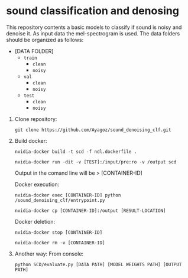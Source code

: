 # sound classification and denosing
This repository contents a basic models to classify if sound is noisy and denoise it.
As input data the mel-spectrogram is used. 
The data folders should be organized as follows:

* [DATA FOLDER]
    * `train`
        * `clean`
        * `noisy`
    * `val`
        * `clean`
        * `noisy`
    * `test`
        * `clean`
        * `noisy`

1. Clone repository:

    `git clone https://github.com/Ayagoz/sound_denoising_clf.git`

2. Build docker:

    `nvidia-docker build -t scd -f ndl.dockerfile .`

    `nvidia-docker run -dit -v [TEST]:/input/pre:ro -v /output scd`

    Output in the comand line will be > [CONTAINER-ID]

    Docker execution:

    `nvidia-docker exec [CONTAINER-ID] python /sound_denoising_clf/entrypoint.py`

    `nvidia-docker cp [CONTAINER-ID]:/output [RESULT-LOCATION]`

    Docker deletion:

    `nvidia-docker stop [CONTAINER-ID]`

    `nvidia-docker rm -v [CONTAINER-ID]`

3. Another way:
    From console:

    `python SCD/evaluate.py [DATA PATH] [MODEL WEIGHTS PATH] [OUTPUT PATH]`